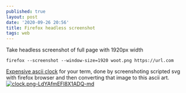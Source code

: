 ```yaml
---
published: true
layout: post
date: '2020-09-26 20:56'
title: Firefox headless screenshot
tags: web 
---
```

Take headless screenshot of full page with 1920px width

    firefox --screenshot --window-size=1920 woot.png https://url.com

[Expensive ascii clock](https://raw.githubusercontent.com/brontosaurusrex/bucentaur/master/.experiments/bin/expensiveClock) for your term, done by screenshoting scripted svg with firefox browser and then converting that image to this ascii art.
[![clock.png-LdYAfmEFl8X1ADQ-md](https://images.weserv.nl/?url=https://i.imgur.com/n89l6bhl.png)](https://images.weserv.nl/?url=https://i.imgur.com/n89l6bh.png)
